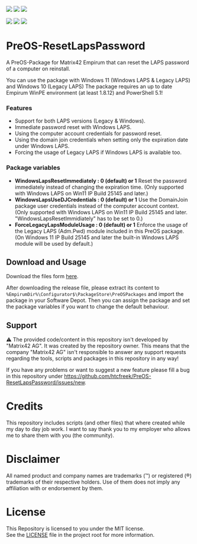 
<!-- Name des Repositorys muss immer klein geschrieben werden. -->
<a href="https://github.com/htcfreek/preos-resetlapspassword/releases/latest"><img src="https://img.shields.io/github/release/htcfreek/preos-resetlapspassword" /></a> <a href="https://github.com/htcfreek/preos-resetlapspassword/releases/latest"><img src="https://img.shields.io/github/downloads/htcfreek/preos-resetlapspassword/total?label=Downloads" /></a> <a href="LICENSE.md"><img src="https://img.shields.io/github/license/htcfreek/preos-resetlapspassword" /></a>

<a href="https://github.com/htcfreek/preos-resetlapspassword/stargazers"><img src="https://img.shields.io/github/stars/htcfreek/preos-resetlapspassword" /></a> <a href="https://github.com/htcfreek/preos-resetlapspassword/watchers"><img src="https://img.shields.io/github/watchers/htcfreek/preos-resetlapspassword" /></a> <a href="https://github.com/htcfreek/preos-resetlapspassword/network/members"><img src="https://img.shields.io/github/forks/htcfreek/preos-resetlapspassword" /></a>


# PreOS-ResetLapsPassword

A PreOS-Package for Matrix42 Empirum that can reset the LAPS password of a computer on reinstall.

You can use the package with Windows 11 (Windows LAPS & Legacy LAPS) and Windows 10 (Legacy LAPS) The package requires an up to date Empirum WinPE environment (at least 1.8.12) and PowerShell 5.1!

### Features
- Support for both LAPS versions (Legacy & Windows).
- Immediate password reset with Windows LAPS.
- Using the computer account credentials for password reset.
- Using the domain join credentials when setting only the expiration date under Windows LAPS.
- Forcing the usage of Legacy LAPS if Windows LAPS is available too.

### Package variables

- **WindowsLapsResetImmediately	:	0 (default) or 1**
		Reset the password immediately instead of changing the expiration time. (Only supported with Windows LAPS on Win11 IP Build 25145 and later.)
- **WindowsLapsUseDJCredentials	:	0 (default) or 1**
		Use the DomainJoin package user credentials instead of the computer account context. (Only supported with Windows LAPS on Win11 IP Build 25145 and later. "WindowsLapsResetImmidiately" has to be set to 0.)
- **ForceLegacyLapsModuleUsage	:	0 (default) or 1**
		Enforce the usage of the Legacy LAPS (Adm.Pwd) module included in this PreOS package. (On Windows 11 IP Build 25145 and later the built-in Windows LAPS module will be used by default.)


## Download and Usage
Download the files form [here](http://github.com/htcfreek/preos-resetlapspassword/release/latest).
  
After downloading the release file, please extract its content to `%EmpirumDir%\Configurator$\PackageStore\PreOSPackages` and import the package in your Software Depot. Then you can assign the package and set the package variables if you want to change the default behaviour.



## Support
⚠ The provided code/content in this repository isn't developed by "Matrix42 AG". It was created by the repository owner. This means that the company "Matrix42 AG" isn't responsible to answer any support requests regarding the tools, scripts and packages in this repository in any way!

If you have any problems or want to suggest a new feature please fill a bug in this repository under https://github.com/htcfreek/PreOS-ResetLapsPassword/issues/new.



# Credits
This repository includes scripts (and other files) that where created while my day to day job work. I want to say thank you to my employer who allows me to share them with you (the community).


# Disclaimer
All named product and company names are trademarks (™) or registered (®) trademarks of their respective holders. Use of them does not imply any affiliation with or endorsement by them.

# License
This Repository is licensed to you under the MIT license.<br />
See the [LICENSE](LICENSE.md) file in the project root for more information.
